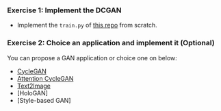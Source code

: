 ### Exercise 1: Implement the DCGAN

- Implement the `train.py` of [this repo](https://github.com/tensorlayer/dcgan) from scratch.

### Exercise 2: Choice an application and implement it (Optional)
You can propose a GAN application or choice one on below:

- [CycleGAN](https://github.com/luoxier/CycleGAN_Tensorlayer)
- [Attention CycleGAN](https://arxiv.org/pdf/1806.02311.pdf)
- [Text2Image](https://github.com/zsdonghao/text-to-image)
- [HoloGAN]
- [Style-based GAN]


